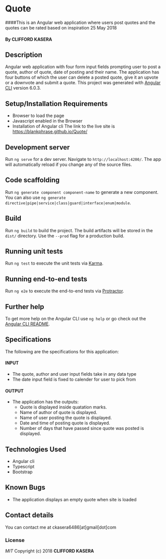 # Quote

####This is an Angular web application where users post quotes and the quotes can be rated based on inspiration 25 May 2018

#### By **CLIFFORD KASERA**

## Description
Angular web application with four form input fields prompting user to post a quote, author of quote, date of posting and their name.
The application has four buttons of which the user can delete a posted quote, give it an upvote or a downvote and submit a quote.
This project was generated with [Angular CLI](https://github.com/angular/angular-cli) version 6.0.3.

## Setup/Installation Requirements
* Browser to load the page
* Javascript enabled in the Browser
* Installation of Angular cli
The link to the live site is https://blankphrase.github.io/Quote/

## Development server

Run `ng serve` for a dev server. Navigate to `http://localhost:4200/`. The app will automatically reload if you change any of the source files.

## Code scaffolding

Run `ng generate component component-name` to generate a new component. You can also use `ng generate directive|pipe|service|class|guard|interface|enum|module`.

## Build

Run `ng build` to build the project. The build artifacts will be stored in the `dist/` directory. Use the `--prod` flag for a production build.

## Running unit tests

Run `ng test` to execute the unit tests via [Karma](https://karma-runner.github.io).

## Running end-to-end tests

Run `ng e2e` to execute the end-to-end tests via [Protractor](http://www.protractortest.org/).

## Further help

To get more help on the Angular CLI use `ng help` or go check out the [Angular CLI README](https://github.com/angular/angular-cli/blob/master/README.md).

## Specifications
The following are the specifications for this application:

#### INPUT
* The quote, author and user input fields take in any data type
* The date input field is fixed to calender for user to pick from

#### OUTPUT
* The application has  the outputs:
  * Quote is displayed inside quatation marks.
  * Name of author of quote is displayed.
  * Name of user posting the quote is displayed.
  * Date and time of posting quote is displayed.
  * Number of days that have passed since quote was posted is displayed.

## Technologies Used
* Angular cli
* Typescript
* Bootstrap

## Known Bugs
* The application displays an empty quote when site is loaded

## Contact details
You can contact me at ckasera6486[at]gmail[dot]com

### License
*MIT*
Copyright (c) 2018 **CLIFFORD KASERA**
